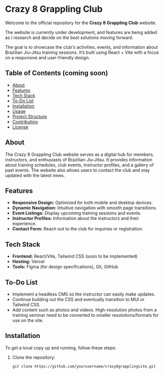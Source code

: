# Crazy 8 Grappling Club

Welcome to the official repository for the **Crazy 8 Grappling Club** website.

The website is currently under development, and features are being added as I research and decide on the best solutions moving forward.

The goal is to showcase the club's activities, events, and information about Brazilian Jiu-Jitsu training sessions. It’s built using React + Vite with a focus on a responsive and user-friendly design.

## Table of Contents (coming soon)
- [About](#about)
- [Features](#features)
- [Tech Stack](#tech-stack)
- [To-Do List](#to-do-list)
- [Installation](#installation)
- [Usage](#usage)
- [Project Structure](#project-structure)
- [Contributing](#contributing)
- [License](#license)

## About

The Crazy 8 Grappling Club website serves as a digital hub for members, instructors, and enthusiasts of Brazilian Jiu-Jitsu. It provides information about training schedules, club events, instructor profiles, and a gallery of past events. The website also allows users to contact the club and stay updated with the latest news.

## Features

- **Responsive Design:** Optimized for both mobile and desktop devices.
- **Dynamic Navigation:** Intuitive navigation with smooth page transitions.
- **Event Listings:** Display upcoming training sessions and events.
- **Instructor Profiles:** Information about the instructors and their experience.
- **Contact Form:** Reach out to the club for inquiries or registration.

## Tech Stack

- **Frontend:** React/Vite, Tailwind CSS (soon to be implemented)
- **Hosting:** Vercel
- **Tools:** Figma (for design specifications), Git, GitHub

## To-Do List

- Implement a headless CMS so the instructor can easily make updates.
- Continue building out the CSS and eventually transition to MUI or Tailwind CSS.
- Add content such as photos and videos. High-resolution photos from a training seminar need to be converted to smaller resolutions/formats for use on the site.

## Installation

To get a local copy up and running, follow these steps:

1. Clone the repository:
   ```bash
   git clone https://github.com/yourusername/crazy8grapplingsite.git
